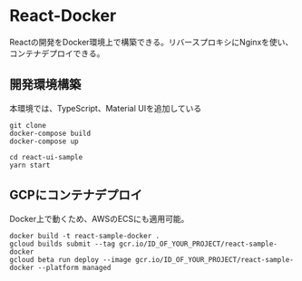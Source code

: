 # React-Docker
Reactの開発をDocker環境上で構築できる。リバースプロキシにNginxを使い、コンテナデプロイできる。

## 開発環境構築
本環境では、TypeScript、Material UIを追加している

```
git clone 
docker-compose build
docker-compose up
```

```
cd react-ui-sample
yarn start
```

## GCPにコンテナデプロイ

Docker上で動くため、AWSのECSにも適用可能。

```
docker build -t react-sample-docker .
gcloud builds submit --tag gcr.io/ID_OF_YOUR_PROJECT/react-sample-docker
gcloud beta run deploy --image gcr.io/ID_OF_YOUR_PROJECT/react-sample-docker --platform managed
```